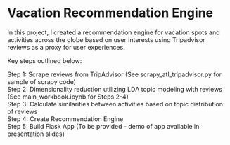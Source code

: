 # Vacation Recommendation Engine  
  
In this project, I created a recommendation engine for vacation spots and activities across the globe based on user interests using Tripadvisor reviews as a proxy for user experiences.  
  
Key steps outlined below:  
  
Step 1: Scrape reviews from TripAdvisor (See scrapy_atl_tripadvisor.py for sample of scrapy code)  
Step 2: Dimensionality reduction utilizing LDA topic modeling with reviews (See main_workbook.ipynb for Steps 2-4)  
Step 3: Calculate similarities between activities based on topic distribution of reviews  
Step 4: Create Recommendation Engine  
Step 5: Build Flask App (To be provided - demo of app available in presentation slides)  
